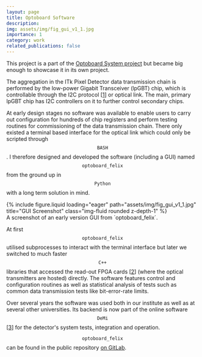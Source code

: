 ```yaml
---
layout: page
title: Optoboard Software
description: 
img: assets/img/fig_gui_v1_1.jpg
importance: 1
category: work
related_publications: false
---
```


This project is a part of the [Optoboard System project](/projects/optoboard_system) but became big enough to showcase it in its own project.

The aggregation in the ITk Pixel Detector data transmission chain is performed by the low-power Gigabit Transceiver (lpGBT) chip, which is controllable through the I2C protocol [[1](https://community.nxp.com/t5/MQX-Software-Solutions-Knowledge/Introduction-to-I2C-Interface/ta-p/1120762)] or optical link.
The main, primary lpGBT chip has I2C controllers on it to further control secondary chips.

At early design stages no software was available to enable users to carry out configuration for hundreds of chip registers and perform testing routines for commissioning of the data transmission chain.
There only existed a terminal based interface for the optical link which could only be scripted through $$\texttt{BASH}$$.
I therefore designed and developed the software (including a GUI) named $$\texttt{optoboard_felix}$$ from the ground up in $$\texttt{Python}$$ with a long term solution in mind.

<div class="row justify-content-sm-center">
    <div class="col-sm-9 mt-3 mt-md-0">
        {% include figure.liquid loading="eager" path="assets/img/fig_gui_v1_1.jpg" title="GUI Screenshot" class="img-fluid rounded z-depth-1" %}
    </div>
</div>
<div class="caption">
    A screenshot of an early version GUI from `optoboard_felix`.
</div>

At first $$\texttt{optoboard_felix}$$ utilised subprocesses to interact with the terminal interface but later we switched to much faster $$\texttt{C++}$$ libraries that accessed the read-out FPGA cards [[2](https://atlas-project-felix.web.cern.ch/atlas-project-felix/)] (where the optical transmitters are hosted) directly.
The software features control and configuration routines as well as statistical analysis of tests such as common data transmission tests like bit-error-rate limits.

Over several years the software was used both in our institute as well as at several other universities.
Its backend is now part of the online software $$\texttt{DeMi}$$ [[3](https://demi.docs.cern.ch/)] for the detector's system tests, integration and operation.

$$\texttt{optoboard_felix}$$ can be found in the public repository [on GitLab](https://gitlab.cern.ch/bat/optoboard_felix/).